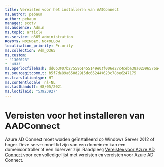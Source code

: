 ```yaml
---
title: Vereisten voor het installeren van AADConnect
ms.author: pebaum
author: pebaum
manager: scotv
ms.audience: Admin
ms.topic: article
ms.service: o365-administration
ROBOTS: NOINDEX, NOFOLLOW
localization_priority: Priority
ms.collection: Adm_O365
ms.custom:
- "1300023"
- "4533"
ms.openlocfilehash: dd6b3907b2755951455149e03f006e27c4ceba38a02096576a46992c4352d675
ms.sourcegitcommit: b5f7da89a650d2915dc652449623c78be6247175
ms.translationtype: HT
ms.contentlocale: nl-NL
ms.lasthandoff: 08/05/2021
ms.locfileid: "53923927"
---
```

# <a name="pre-requisites-for-installing-aadconnect"></a>Vereisten voor het installeren van AADConnect

Azure AD Connect moet worden geïnstalleerd op Windows Server 2012 of hoger. Deze server moet lid zijn van een domein en kan een domeincontroller of een lidserver zijn.  Raadpleeg [ Vereisten voor Azure AD Connect ](https://docs.microsoft.com/azure/active-directory/hybrid/how-to-connect-install-prerequisites) voor een volledige lijst met vereisten en vereisten voor Azure AD Connect.
